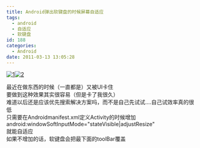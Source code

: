 ```yaml
---
title: Android弹出软键盘的时候屏幕自适应
tags:
  - android
  - 自适应
  - 软键盘
id: 188
categories:
  - Android
date: 2011-03-13 13:05:28
---
```


[![1](http://tinone.net/wp-content/uploads/2011/03/1_thumb.jpg "1")](http://tinone.net/wp-content/uploads/2011/03/1.jpg)[![2](http://tinone.net/wp-content/uploads/2011/03/2_thumb.jpg "2")](http://tinone.net/wp-content/uploads/2011/03/2.jpg)

最近在做东西的时候（一直都是）又被UI卡住   
要做到这种效果其实很容易（但是卡了我很久）    
难道以后还是应该优先搜索解决方案吗，而不是自己先试试....自己试效率真的很低    
只需要在Androidmanifest.xml定义Activity的时候增加    
android:windowSoftInputMode=&quot;stateVisible|adjustResize&quot;    
就能自适应    
如果不增加的话，软键盘会把最下面的toolBar覆盖
